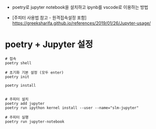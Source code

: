 - poetry로 jupyter notebook을 설치하고 ipynb를 vscode로 이용하는 방법

- [주피터 사용법 참고 - 원격접속설정 포함] https://greeksharifa.github.io/references/2019/01/26/Jupyter-usage/
# poetry + Jupyter  설정
```
# 접속
poetry shell

# 초기화 기본 설정 (모두 enter)
poetry init

poetry install


# 주피터 설치
poetry add jupyter
poetry run ipython kernel install --user --name="slm-jupyter"

# 주피터 실행
poetry run jupyter-notebook

```
